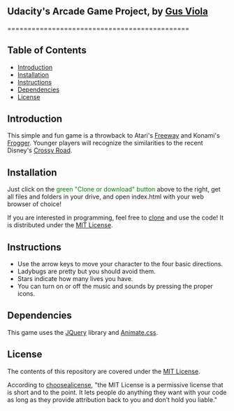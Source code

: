 ## Udacity's Arcade Game Project, by [Gus Viola](https://linkedin.com/in/gusviola/)
=============================================

## Table of Contents

* [Introduction](#introduction)
* [Installation](#Installation)
* [Instructions](#instructions)
* [Dependencies](#dependencies)
* [License](#License)

## Introduction

This simple and fun game is a throwback to Atari's [Freeway](https://www.retrogames.cz/play_123-Atari2600.php) and Konami's [Frogger](https://www.classicgamesarcade.com/game/21607/frogger.html). Younger players will recognize the similarities to the recent Disney's [Crossy Road](https://g.co/kgs/S7oA3p).

## Installation

Just click on the <span style="color:green">green "Clone or download" button</span> above to the right, get all files and folders in your drive, and open index.html with your web browser of choice!

If you are interested in programming, feel free to [clone](https://help.github.com/articles/cloning-a-repository/) and use the code! It is distributed under the [MIT License](https://choosealicense.com/licenses/mit/).

## Instructions

* Use the arrow keys to move your character to the four basic directions.
* Ladybugs are pretty but you should avoid them.
* Stars indicate how many lives you have.
* You can turn on or off the music and sounds by pressing the proper icons.

## Dependencies

This game uses the [JQuery](https://www.w3schools.com/Jquery/default.asp) library and [Animate.css](https://daneden.github.io/animate.css/).

## License

The contents of this repository are covered under the [MIT License](https://choosealicense.com/licenses/mit/).

According to [choosealicense](https://choosealicense.com/), "the MIT License is a permissive license that is short and to the point. It lets people do anything they want with your code as long as they provide attribution back to you and don’t hold you liable."
